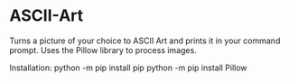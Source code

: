 # ASCII-Art
Turns a picture of your choice to ASCII Art and prints it in your command prompt. Uses the Pillow library to process images.

Installation:
python -m pip install pip
python -m pip install Pillow
